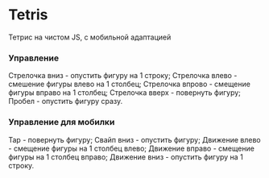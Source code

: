 # Tetris
Тетрис на чистом JS, с мобильной адаптацией

### Управление
Стрелочка вниз - опустить фигуру на 1 строку;
Стрелочка влево - смешение фигуры влево на 1 столбец;
Стрелочка впрово - смещение фигуры вправо на 1 столбец;
Стрелочка вверх - повернуть фигуру;
Пробел - опустить фигуру сразу.

### Управление для мобилки
Tap - повернуть фигуру;
Свайп вниз - опустить фигуру;
Движение влево - смещение фигуры на 1 столбец влево;
Движение вправо - смещение фигуры на 1 столбец вправо;
Движение вниз - опустить фигуру на 1 строку.
